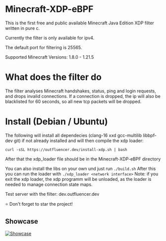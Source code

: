 Minecraft-XDP-eBPF
==========
This is the first free and public available Minecraft Java Edition XDP filter written in pure c.

Currently the filter is only available for ipv4.

The default port for filtering is 25565.

Supported Minecraft Versions: 1.8.0 - 1.21.5

# What does the filter do
The filter analyses Minecraft handshakes, status, ping and login requests, and drops invalid connections.
If a connection is dropped, the ip will also be blacklisted for 60 seconds, so all new tcp packets will be dropped.

# Install (Debian / Ubuntu)
The following will install all dependecies (clang-16 xxd gcc-multilib libbpf-dev git) if not already installed and will then compile the xdp loader: 
```
curl -sSL https://outfluencer.dev/install-xdp.sh | bash
```
After that the xdp_loader file should be in the Minecraft-XDP-eBPF directory

You can also install the libs on your own und just run `./build.sh`
After this you can run the loader with `./xdp_loader <network interface>`
Note: if you exit the xdp loader, the xdp programm will be unloaded, as the loader is needed to manage connection state maps.

Test server with the filter: dev.outfluencer.dev

⭐ Don't forget to star the project!

## Showcase
[![Showcase](https://github.com/user-attachments/assets/68fbd57f-68a1-4eb4-8080-a13f1e62a119)](https://youtu.be/Tq8QHJAMhRc)
